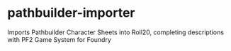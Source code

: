 # pathbuilder-importer
Imports Pathbuilder Character Sheets into Roll20, completing descriptions with PF2 Game System for Foundry
